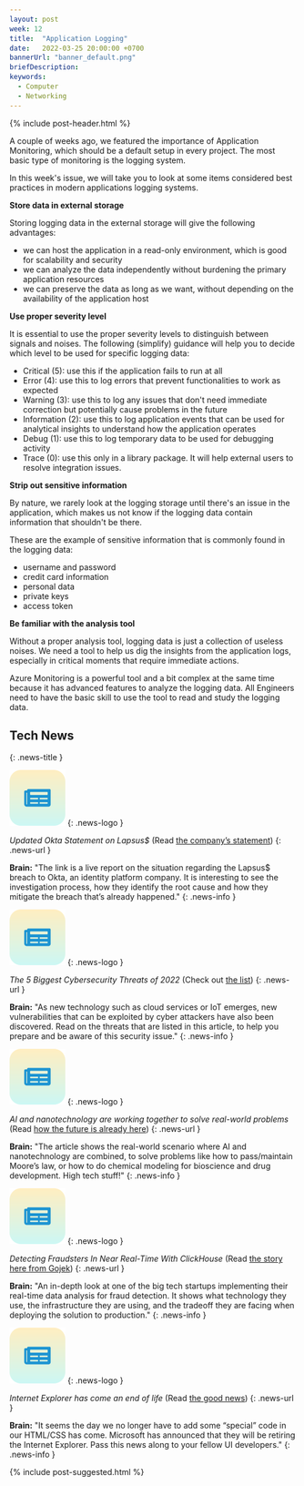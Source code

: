```yaml
---
layout: post
week: 12
title:  "Application Logging"
date:   2022-03-25 20:00:00 +0700
bannerUrl: "banner_default.png"
briefDescription: 
keywords:
  - Computer
  - Networking
---
```


{% include post-header.html %}

A couple of weeks ago, we featured the importance of Application Monitoring, which should be a default setup in every project. The most basic type of monitoring is the logging system.

In this week's issue, we will take you to look at some items considered best practices in modern applications logging systems.

**Store data in external storage**

Storing logging data in the external storage will give the following advantages:

- we can host the application in a read-only environment, which is good for scalability and security
- we can analyze the data independently without burdening the primary application resources
- we can preserve the data as long as we want, without depending on the availability of the application host

**Use proper severity level**

It is essential to use the proper severity levels to distinguish between signals and noises. The following (simplify) guidance will help you to decide which level to be used for specific logging data:

- Critical (5): use this if the application fails to run at all
- Error (4): use this to log errors that prevent functionalities to work as expected
- Warning (3): use this to log any issues that don't need immediate correction but potentially cause problems in the future
- Information (2): use this to log application events that can be used for analytical insights to understand how the application operates
- Debug (1): use this to log temporary data to be used for debugging activity
- Trace (0): use this only in a library package. It will help external users to resolve integration issues.

**Strip out sensitive information**

By nature, we rarely look at the logging storage until there's an issue in the application, which makes us not know if the logging data contain information that shouldn't be there.

These are the example of sensitive information that is commonly found in the logging data:

- username and password
- credit card information
- personal data
- private keys
- access token

**Be familiar with the analysis tool**

Without a proper analysis tool, logging data is just a collection of useless noises. We need a tool to help us dig the insights from the application logs, especially in critical moments that require immediate actions.

Azure Monitoring is a powerful tool and a bit complex at the same time because it has advanced features to analyze the logging data. All Engineers need to have the basic skill to use the tool to read and study the logging data.

## Tech News
{: .news-title }

![memo](/assets/images/tech-news.svg)
{: .news-logo }

*Updated Okta Statement on Lapsus$* (Read [the company’s statement](https://www.okta.com/blog/2022/03/updated-okta-statement-on-lapsus/))
{: .news-url }

__Brain:__ "The link is a live report on the situation regarding the Lapsus$ breach to Okta, an identity platform company. It is interesting to see the investigation process, how they identify the root cause and how they mitigate the breach that’s already happened."
{: .news-info }

![memo](/assets/images/tech-news.svg)
{: .news-logo }

*The 5 Biggest Cybersecurity Threats of 2022* (Check out [the list](https://www.goanywhere.com/blog/the-5-biggest-cybersecurity-threats-of-2022-how-to-avoid-cybersecurity-attacks))
{: .news-url }

__Brain:__ "As new technology such as cloud services or IoT emerges, new vulnerabilities that can be exploited by cyber attackers have also been discovered. Read on the threats that are listed in this article, to help you prepare and be aware of this security issue."
{: .news-info }

![memo](/assets/images/tech-news.svg)
{: .news-logo }

*AI and nanotechnology are working together to solve real-world problems* (Read [how the future is already here](https://stackoverflow.blog/2022/03/21/ai-and-nanotechnology-are-working-together-to-solve-real-world-problems/))
{: .news-url }

__Brain:__ "The article shows the real-world scenario where AI and nanotechnology are combined, to solve problems like how to pass/maintain Moore’s law, or how to do chemical modeling for bioscience and drug development. High tech stuff!"
{: .news-info }

![memo](/assets/images/tech-news.svg)
{: .news-logo }

*Detecting Fraudsters In Near Real-Time With ClickHouse* (Read [the story here from Gojek](https://www.gojek.io/blog/detecting-fraudsters-in-near-real-time-with-clickhouse))
{: .news-url }

__Brain:__ "An in-depth look at one of the big tech startups implementing their real-time data analysis for fraud detection. It shows what technology they use, the infrastructure they are using, and the tradeoff they are facing when deploying the solution to production."
{: .news-info }

![memo](/assets/images/tech-news.svg)
{: .news-logo }

*Internet Explorer has come an end of life* (Read [the good news](https://betanews.com/2022/03/20/get-ready-for-the-death-of-internet-explorer-11))
{: .news-url }

__Brain:__ "It seems the day we no longer have to add some “special” code in our HTML/CSS has come. Microsoft has announced that they will be retiring the Internet Explorer. Pass this news along to your fellow UI developers."
{: .news-info }

{% include post-suggested.html %}